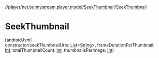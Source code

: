 //[player](../../../index.md)/[net.bunnystream.player.model](../index.md)/[SeekThumbnail](index.md)/[SeekThumbnail](-seek-thumbnail.md)

# SeekThumbnail

[androidJvm]\
constructor(seekThumbnailUrls: [List](https://kotlinlang.org/api/latest/jvm/stdlib/kotlin.collections/-list/index.html)&lt;[String](https://kotlinlang.org/api/latest/jvm/stdlib/kotlin/-string/index.html)&gt;, frameDurationPerThumbnail: [Int](https://kotlinlang.org/api/latest/jvm/stdlib/kotlin/-int/index.html), totalThumbnailCount: [Int](https://kotlinlang.org/api/latest/jvm/stdlib/kotlin/-int/index.html), thumbnailsPerImage: [Int](https://kotlinlang.org/api/latest/jvm/stdlib/kotlin/-int/index.html))
